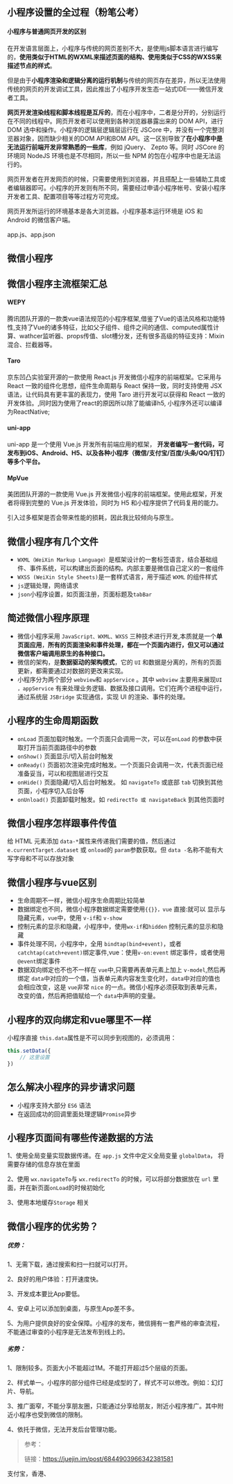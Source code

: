 ## 小程序设置的全过程（粉笔公考）

#### 小程序与普通网页开发的区别

在开发语言层面上，小程序与传统的网页差别不大，是使用js脚本语言进行编写的，**使用类似于HTML的WXML来描述页面的结构、使用类似于CSS的WXSS来描述节点的样式**。

但是由于**小程序渲染和逻辑分离的运行机制**与传统的网页存在差异，所以无法使用传统的网页的开发调试工具，因此推出了小程序开发生态一站式IDE——微信开发者工具。

**网页开发渲染线程和脚本线程是互斥的**，而在小程序中，二者是分开的，分别运行在不同的线程中。网页开发者可以使用到各种浏览器暴露出来的 DOM API，进行 DOM 选中和操作。小程序的逻辑层逻辑层运行在 JSCore 中，并没有一个完整浏览器对象，因而缺少相关的DOM API和BOM API。这一区别导致了**在小程序中是无法运行前端开发非常熟悉的一些库**，例如 jQuery、 Zepto 等。同时 JSCore 的环境同 NodeJS 环境也是不尽相同，所以一些 NPM 的包在小程序中也是无法运行的。

网页开发者在开发网页的时候，只需要使用到浏览器，并且搭配上一些辅助工具或者编辑器即可。小程序的开发则有所不同，需要经过申请小程序帐号、安装小程序开发者工具、配置项目等等过程方可完成。

网页开发所运行的环境基本是各大浏览器。小程序基本运行环境是 iOS 和 Android 的微信客户端。

app.js、app.json

## 微信小程序

## 微信小程序主流框架汇总

#### WEPY

腾讯团队开源的一款类vue语法规范的小程序框架,借鉴了Vue的语法风格和功能特性,支持了Vue的诸多特征，比如父子组件、组件之间的通信、computed属性计算、wathcer监听器、props传值、slot槽分发，还有很多高级的特征支持：Mixin混合、拦截器等。

#### Taro

京东凹凸实验室开源的一款使用 React.js 开发微信小程序的前端框架。它采用与 React 一致的组件化思想，组件生命周期与 React 保持一致，同时支持使用 JSX 语法，让代码具有更丰富的表现力，使用 Taro 进行开发可以获得和 React 一致的开发体验。,同时因为使用了react的原因所以除了能编译h5, 小程序外还可以编译为ReactNative;

#### uni-app

uni-app 是一个使用 Vue.js 开发所有前端应用的框架，
**开发者编写一套代码，可发布到iOS、Android、H5、以及各种小程序（微信/支付宝/百度/头条/QQ/钉钉）等多个平台。**

#### MpVue

美团团队开源的一款使用 Vue.js 开发微信小程序的前端框架。使用此框架，开发者将得到完整的 Vue.js 开发体验，同时为 H5 和小程序提供了代码复用的能力。



引入过多框架是否会带来性能的损耗，因此我比较倾向与原生。

## 微信小程序有几个文件

- `WXML（WeiXin Markup Language）`是框架设计的一套标签语言，结合基础组件、事件系统，可以构建出页面的结构。内部主要是微信自己定义的一套组件
- `WXSS (WeiXin Style Sheets)`是一套样式语言，用于描述 `WXML` 的组件样式
- `js`逻辑处理，网络请求
- `json`小程序设置，如页面注册，页面标题及`tabBar`

## 简述微信小程序原理

- 微信小程序采用  `JavaScript、WXML、WXSS` 三种技术进行开发,本质就是一个**单页面应用**，**所有的页面渲染和事件处理，都在一个页面内进行，但又可以通过微信客户端调用原生的各种接口。**
- 微信的架构，是**数据驱动的架构模式**，它的 `UI` 和数据是分离的，所有的页面更新，都需要通过对数据的更改来实现。
- 小程序分为两个部分 `webview`和 `appService` 。其中 `webview` 主要用来展现`UI ，appService` 有来处理业务逻辑、数据及接口调用。它们在两个进程中运行，通过系统层 `JSBridge` 实现通信，实现 UI 的渲染、事件的处理。

## 小程序的生命周期函数

- `onLoad` 页面加载时触发。一个页面只会调用一次，可以在`onLoad` 的参数中获取打开当前页面路径中的参数
- `onShow()` 页面显示/切入前台时触发
- `onReady()` 页面初次渲染完成时触发。一个页面只会调用一次，代表页面已经准备妥当，可以和视图层进行交互
- `onHide()` 页面隐藏/切入后台时触发。 如 `navigateTo` 或底部 `tab` 切换到其他页面，小程序切入后台等
- `onUnload()` 页面卸载时触发。如 `redirectTo 或 navigateBack` 到其他页面时

## 微信小程序怎样跟事件传值

给 HTML 元素添加 `data-*`属性来传递我们需要的值，然后通过 `e.currentTarget.dataset` 或 `onload`的 `param`参数获取。但 `data -`名称不能有大写字母和不可以存放对象

## 微信小程序与vue区别

- 生命周期不一样，微信小程序生命周期比较简单
- 数据绑定也不同，微信小程序数据绑定需要使用`{{}}，vue` 直接:就可以 显示与隐藏元素，`vue`中，使用 `v-if`和 `v-show`
- 控制元素的显示和隐藏，小程序中，使用`wx-if`和`hidden` 控制元素的显示和隐藏
- 事件处理不同，小程序中，全用  `bindtap(bind+event)`，或者  `catchtap(catch+event)`绑定事件,vue：使用`v-on:event` 绑定事件，或者使用`@event`绑定事件
- 数据双向绑定也不也不一样在 `vue`中,只需要再表单元素上加上 `v-model`,然后再绑定 `data`中对应的一个值，当表单元素内容发生变化时，`data`中对应的值也会相应改变，这是 `vue`非常 `nice` 的一点。微信小程序必须获取到表单元素，改变的值，然后再把值赋给一个 `data`中声明的变量。

## 小程序的双向绑定和vue哪里不一样

小程序直接 `this.data`属性是不可以同步到视图的，必须调用：

```js
this.setData({
    // 这里设置
})
```

## 怎么解决小程序的异步请求问题

- 小程序支持大部分 `ES6` 语法
- 在返回成功的回调里面处理逻辑`Promise`异步

## 小程序页面间有哪些传递数据的方法

1、使用全局变量实现数据传递。在 `app.js` 文件中定义全局变量 `globalData`， 将需要存储的信息存放在里面

2、使用  `wx.navigateTo`与  `wx.redirectTo` 的时候，可以将部分数据放在 `url` 里面，并在新页面`onLoad`的时候初始化

3、使用本地缓存`Storage` 相关

## 微信小程序的优劣势？

##### 优势：

1、无需下载，通过搜索和扫一扫就可以打开。

2、良好的用户体验：打开速度快。

3、开发成本要比App要低。

4、安卓上可以添加到桌面，与原生App差不多。

5、为用户提供良好的安全保障。小程序的发布，微信拥有一套严格的审查流程，不能通过审查的小程序是无法发布到线上的。

##### 劣势：

1、限制较多。页面大小不能超过1M。不能打开超过5个层级的页面。

 2、样式单一。小程序的部分组件已经是成型的了，样式不可以修改。例如：幻灯片、导航。

 3、推广面窄，不能分享朋友圈，只能通过分享给朋友，附近小程序推广。其中附近小程序也受到微信的限制。

 4、依托于微信，无法开发后台管理功能。



> 参考：
>
> 链接：https://juejin.im/post/6844903966342381581





支付宝，香港、